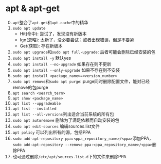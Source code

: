 # apt & apt-get
0. `apt`整合了`apt-get`和`apt-cache`中的精华
1. `sudo apt update`
    * Hit(命中): 尝试了，发现没有新版本
    * Ign(忽略): 太新了，没必要尝试；或者出现错误，但是不要紧
    * Get(获取): 存在新版本
2. `sudo apt upgrade`和`sudo apt full-upgrade`: 后者可能会删除已经安装的包
3. `sudo apt install -y` 默认yes
4. `sudo apt install --no-upgrade` 如果存在则不更新
5. `sudo apt install --only-upgrade` 如果不存在则不安装
6. `sudo apt install <package_name>=<version_number>`
7. `sudo apt remove`和`sudo apt purge`: purge同时删除配置文件，能对已经remove的包purge
8. `apt search <search_term>`
9. `apt show <package_name>`
10. `apt list --upgradeable`
11. `apt list --installed`
12. `apt list --all-versions`列出适合当前系统的所有包
13. `sudo apt autoremove` 删除为了满足依赖而自动安装的包
14. `sudo apt edit-sources` 编辑sources.list文件
15. `apt policy` 可以列出所有的源，包括PPA
16. `sudo add-apt-repository ppa:<ppa_repository_name>/<ppa>`添加PPA，`sudo add-apt-repository --remove ppa:<ppa_repository_name>/<ppa>`删除PPA
17. 也可通过删除`/etc/apt/sources.list.d`下的文件来删除PPA
